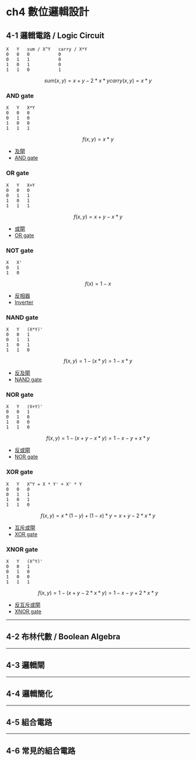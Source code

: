 # ch4 數位邏輯設計

## 4-1 邏輯電路 / Logic Circuit

```
X   Y   sum / X^Y   carry / X*Y
0   0   0           0
0   1   1           0
1   0   1           0
1   1   0           1
```

```math
sum(x, y) = x + y - 2 * x * y
carry(x, y) = x * y
```

### AND gate

```
X   Y   X*Y
0   0   0
0   1   0
1   0   0
1   1   1
```

```math
f(x, y) = x * y
```

- [及閘](https://zh.wikipedia.org/zh-tw/%E4%B8%8E%E9%97%A8)
- [AND gate](https://en.wikipedia.org/wiki/AND_gate)

### OR gate

```
X   Y   X+Y
0   0   0
0   1   1
1   0   1
1   1   1
```

```math
f(x, y) = x + y - x * y
```

- [或閘](https://zh.wikipedia.org/zh-tw/%E6%88%96%E9%97%A8)
- [OR gate](https://en.wikipedia.org/wiki/OR_gate)

### NOT gate

```
X   X'
0   1
1   0
```

```math
f(x) = 1 - x
```

- [反相器](https://zh.wikipedia.org/zh-tw/%E5%8F%8D%E7%9B%B8%E5%99%A8)
- [Inverter](<https://en.wikipedia.org/wiki/Inverter_(logic_gate)>)

### NAND gate

```
X   Y   (X*Y)'
0   0   1
0   1   1
1   0   1
1   1   0
```

```math
f(x, y) = 1 - (x * y)
= 1 - x * y
```

- [反及閘](https://zh.wikipedia.org/zh-tw/%E4%B8%8E%E9%9D%9E%E9%97%A8)
- [NAND gate](https://en.wikipedia.org/wiki/NAND_gate)

### NOR gate

```
X   Y   (X+Y)'
0   0   1
0   1   0
1   0   0
1   1   0
```

```math
f(x, y) = 1 - (x + y - x * y)
= 1 - x - y + x * y
```

- [反或閘](https://zh.wikipedia.org/zh-tw/%E6%88%96%E9%9D%9E%E9%97%A8)
- [NOR gate](https://en.wikipedia.org/wiki/NOR_gate)

### XOR gate

```
X   Y   X^Y = X * Y' + X' * Y
0   0   0
0   1   1
1   0   1
1   1   0
```

```math
f(x, y) = x * (1 - y) + (1 - x) * y
= x + y - 2 * x * y
```

- [互斥或閘](https://zh.wikipedia.org/zh-tw/%E5%BC%82%E6%88%96%E9%97%A8)
- [XOR gate](https://en.wikipedia.org/wiki/XOR_gate)

### XNOR gate

```
X   Y   (X^Y)'
0   0   1
0   1   0
1   0   0
1   1   1
```

```math
f(x, y) = 1 - (x + y - 2 * x * y)
= 1 - x - y + 2 * x * y
```

- [反互斥或閘](https://zh.wikipedia.org/zh-tw/%E5%90%8C%E6%88%96%E9%97%A8)
- [XNOR gate](https://en.wikipedia.org/wiki/XNOR_gate)

---

## 4-2 布林代數 / Boolean Algebra

---

## 4-3 邏輯閘

---

## 4-4 邏輯簡化

---

## 4-5 組合電路

---

## 4-6 常見的組合電路
